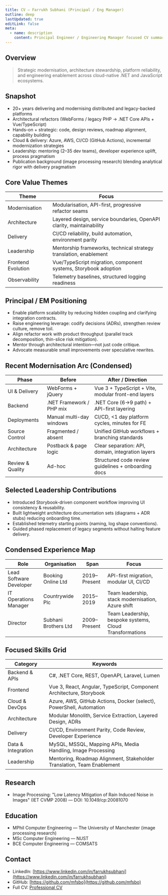 ```yaml
---
title: CV – Farrukh Subhani (Principal / Eng Manager)
outline: deep
lastUpdated: true
editLink: false
meta:
  - name: description
    content: Principal Engineer / Engineering Manager focused CV summary for Farrukh Subhani – platform modernization, architecture, cloud, and team enablement.
---
```


## Overview

> Strategic modernisation, architecture stewardship, platform reliability, and engineering enablement across cloud-native .NET and JavaScript ecosystems.

## Snapshot

- 20+ years delivering and modernising distributed and legacy-backed platforms
- Architectural refactors (WebForms / legacy PHP → .NET Core APIs + Vue/TypeScript)
- Hands-on + strategic: code, design reviews, roadmap alignment, capability building
- Cloud & delivery: Azure, AWS, CI/CD (GitHub Actions), incremental modernization strategies
- Leadership: mentoring (2–35 dev teams), developer experience uplift, process pragmatism
- Publication background (image processing research) blending analytical rigor with delivery pragmatism

## Core Value Themes

| Theme | Focus |
| ----- | ----- |
| Modernisation | Modularisation, API-first, progressive refactor seams |
| Architecture | Layered design, service boundaries, OpenAPI clarity, maintainability |
| Delivery | CI/CD reliability, build automation, environment parity |
| Leadership | Mentorship frameworks, technical strategy translation, enablement |
| Frontend Evolution | Vue/TypeScript migration, component systems, Storybook adoption |
| Observability | Telemetry baselines, structured logging readiness |

## Principal / EM Positioning

- Enable platform scalability by reducing hidden coupling and clarifying integration contracts.
- Raise engineering leverage: codify decisions (ADRs), strengthen review culture, remove toil.
- Align refactor work with product throughput (parallel track decomposition, thin-slice risk mitigation).
- Mentor through architectural intention—not just code critique.
- Advocate measurable small improvements over speculative rewrites.

## Recent Modernisation Arc (Condensed)

| Phase | Before | After / Direction |
| ----- | ------ | ----------------- |
| UI & Delivery | WebForms + jQuery | Vue 3 + TypeScript + Vite, modular front-end layers |
| Backend | .NET Framework / PHP mix | .NET Core (6→9 path) + API-first layering |
| Deployments | Manual multi-day windows | CI/CD, <1 day platform cycles, minutes for FE |
| Source Control | Fragmented / absent | Unified GitHub workflows + branching standards |
| Architecture | Postback & page logic | Clear separation: API, domain, integration layers |
| Review & Quality | Ad-hoc | Structured code review guidelines + onboarding docs |

## Selected Leadership Contributions

- Introduced Storybook-driven component workflow improving UI consistency & reusability.
- Built lightweight architecture documentation sets (diagrams + ADR stubs) reducing onboarding time.
- Established telemetry starting points (naming, log shape conventions).
- Guided phased replacement of legacy segments without halting feature delivery.

## Condensed Experience Map

| Role | Organisation | Span | Focus |
| ---- | ------------ | ---- | ----- |
| Lead Software Developer | Booking Online Ltd | 2019–Present | API-first migration, modular UI, CI/CD |
| IT Operations Manager | Countrywide Plc | 2015–2019 | Team leadership, stack modernisation, Azure shift |
| Director | Subhani Brothers Ltd | 2009–Present | Team Leadership, bespoke systems, Cloud Transformations |

## Focused Skills Grid

| Category | Keywords |
| -------- | -------- |
| Backend & APIs | C#, .NET Core, REST, OpenAPI, Laravel, Lumen |
| Frontend | Vue 3, React, Angular, TypeScript, Component Architecture, Storybook |
| Cloud & DevOps | Azure, AWS, GitHub Actions, Docker (select), PowerShell, Automation |
| Architecture | Modular Monolith, Service Extraction, Layered Design, ADRs |
| Delivery | CI/CD, Environment Parity, Code Review, Developer Experience |
| Data & Integration | MySQL, MSSQL, Mapping APIs, Media Handling, Image Processing |
| Leadership | Mentoring, Roadmap Alignment, Stakeholder Translation, Team Enablement |

## Research

- Image Processing: "Low Latency Mitigation of Rain Induced Noise in Images" (IET CVMP 2008) — DOI: 10.1049/cp:20081070

## Education

- MPhil Computer Engineering — The University of Manchester (image processing research)
- MSc Computer Engineering — NUST
- BCE Computer Engineering — COMSATS

## Contact

- LinkedIn: [https://www.linkedin.com/in/farrukhsubhani](https://www.linkedin.com/in/farrukhsubhani)
- GitHub: [https://github.com/mfsbo](https://github.com/mfsbo)
- Full CV: [Professional CV](/professional-cv)
